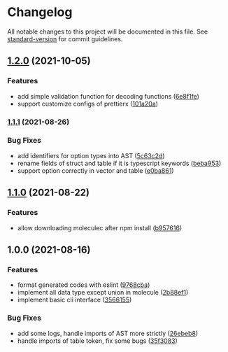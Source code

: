 # Changelog

All notable changes to this project will be documented in this file. See [standard-version](https://github.com/conventional-changelog/standard-version) for commit guidelines.

## [1.2.0](https://github.com/linkdesu/moleculejs/compare/v1.1.1...v1.2.0) (2021-10-05)


### Features

* add simple validation function for decoding functions ([6e8f1fe](https://github.com/linkdesu/moleculejs/commit/6e8f1feee4b8171620c02979ba5cfa25bd4bb3a9))
* support customize configs of prettierx ([101a20a](https://github.com/linkdesu/moleculejs/commit/101a20abc6113982ebeec7a81afb4f0239a12d8c))

### [1.1.1](https://github.com/linkdesu/moleculejs/compare/v1.1.0...v1.1.1) (2021-08-26)


### Bug Fixes

* add identifiers for option types into AST ([5c63c2d](https://github.com/linkdesu/moleculejs/commit/5c63c2d1591156f9f2ae1dedcf3c69eebddbe26f))
* rename fields of struct and table if it is typescript keywords ([beba953](https://github.com/linkdesu/moleculejs/commit/beba9533b5802183b63515b724c41ee572e24f8c))
* support option correctly in vector and table ([e0ba861](https://github.com/linkdesu/moleculejs/commit/e0ba8612d1a9431c8525a5e6e8e7a10e3bc29531))

## [1.1.0](https://github.com/linkdesu/moleculejs/compare/v1.0.0...v1.1.0) (2021-08-22)


### Features

* allow downloading moleculec after npm install ([b957616](https://github.com/linkdesu/moleculejs/commit/b95761696bb956c2059a07a3adaecd1335ee28e3))

## 1.0.0 (2021-08-16)


### Features

* format generated codes with eslint ([9768cba](https://github.com/linkdesu/moleculejs/commit/9768cba85619475204663f9585ed12580e676d29))
* implement all data type except union in molecule ([2b88ef1](https://github.com/linkdesu/moleculejs/commit/2b88ef1e682edab4dcfa4e0a0c26e32a8c7e2ed4))
* implement basic cli interface ([3566155](https://github.com/linkdesu/moleculejs/commit/35661555cdb0f6daa8f8be8a0a8aa17774e75d81))


### Bug Fixes

* add some logs, handle imports of AST more strictly ([26ebeb8](https://github.com/linkdesu/moleculejs/commit/26ebeb8ed37e2d6aded5f5490288f24533b0b093))
* handle imports of table token, fix some bugs ([35f3083](https://github.com/linkdesu/moleculejs/commit/35f308380e07540c2efab1916b0e5638615c7eef))

